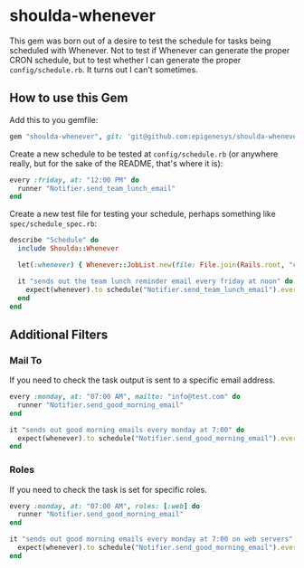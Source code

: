 # shoulda-whenever

This gem was born out of a desire to test the schedule for tasks being scheduled with Whenever. Not to test if Whenever can generate the proper CRON schedule, but to test whether I can generate the proper `config/schedule.rb`. It turns out I can't sometimes.

## How to use this Gem

Add this to you gemfile:

```ruby
gem "shoulda-whenever", git: 'git@github.com:epigenesys/shoulda-whenever.git'
```

Create a new schedule to be tested at `config/schedule.rb` (or anywhere really, but for the sake of the README, that's where it is):

```ruby
every :friday, at: "12:00 PM" do
  runner "Notifier.send_team_lunch_email"
end
```

Create a new test file for testing your schedule, perhaps something like `spec/schedule_spec.rb`:

```ruby
describe "Schedule" do
  include Shoulda::Whenever

  let(:whenever) { Whenever::JobList.new(file: File.join(Rails.root, "config", "schedule.rb").to_s) }

  it "sends out the team lunch reminder email every friday at noon" do
    expect(whenever).to schedule("Notifier.send_team_lunch_email").every(:friday).at("12:00 PM")
  end
end
```

## Additional Filters

### Mail To

If you need to check the task output is sent to a specific email address.

```ruby
every :monday, at: "07:00 AM", mailto: "info@test.com" do
  runner "Notifier.send_good_morning_email"
end
```

```ruby
it "sends out good morning emails every monday at 7:00" do
  expect(whenever).to schedule("Notifier.send_good_morning_email").every(:monday).at("07:00 AM").with_mailto("info@test.com")
end
```

### Roles

If you need to check the task is set for specific roles.

```ruby
every :monday, at: "07:00 AM", roles: [:web] do
  runner "Notifier.send_good_morning_email"
end
```

```ruby
it "sends out good morning emails every monday at 7:00 on web servers" do
  expect(whenever).to schedule("Notifier.send_good_morning_email").every(:monday).at("07:00 AM").with_roles([:web])
end
```
